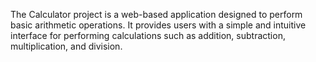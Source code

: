 The Calculator project is a web-based application designed to perform basic arithmetic operations. It provides users with a simple and intuitive interface for performing calculations such as addition, subtraction, multiplication, and division.
